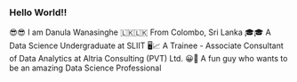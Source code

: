 ### Hello World!!

 😎😎 I am Danula Wanasinghe
 🇱🇰🇱🇰   From Colombo, Sri Lanka
 🎓🎓 A Data Science Undergraduate at SLIIT
 🖥️📈 A Trainee - Associate Consultant of Data Analytics at Altria Consulting (PVT) Ltd. 
 😀🤩 A fun guy who wants to be an amazing Data Science Professional
